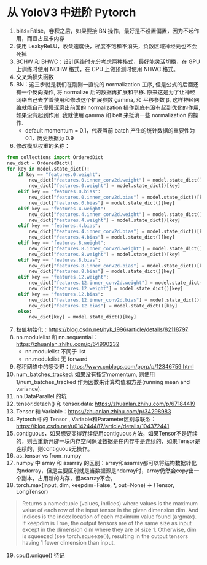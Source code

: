 # 从 YoloV3 中进阶 Pytorch

1. bias=False，卷积之后，如果要接 BN 操作，最好是不设置偏置，因为不起作用，而且占显卡内存
2. 使用 LeakyReLU，收敛速度快，梯度不饱和不消失，负数区域神经元也不会死掉
3. BCHW 和 BHWC：设计网络时充分考虑两种格式，最好能灵活切换，在 GPU 上训练时使用 NCHW 格式，在 CPU 上做预测时使用 NHWC 格式。
4. 交叉熵损失函数
5. BN：这三步就是我们在刚刚一直说的 normalization 工序, 但是公式的后面还有一个反向操作, 将 normalize 后的数据再扩展和平移. 原来这是为了让神经网络自己去学着使用和修改这个扩展参数 gamma, 和 平移参数 β, 这样神经网络就能自己慢慢琢磨出前面的 normalization 操作到底有没有起到优化的作用, 如果没有起到作用, 我就使用 gamma 和 belt 来抵消一些 normalization 的操作.
    - default momentum = 0.1，代表当前 batch 产生的统计数据的重要性为 0.1，历史数据为 0.9
6. 修改模型权重的名称：

```python
from collections import OrderedDict
new_dict = OrderedDict()
for key in model.state_dict():
	if key == "features.0.weight":
		new_dict["features.0.inner_conv2d.weight"] = model.state_dict()[key]
		new_dict["features.0.weight"] = model.state_dict()[key]
	elif key == "features.0.bias":
		new_dict["features.0.inner_conv2d.bias"] = model.state_dict()[key]
		new_dict["features.0.bias"] = model.state_dict()[key]
	elif key == "features.4.weight":
		new_dict["features.4.inner_conv2d.weight"] = model.state_dict()[key]
		new_dict["features.4.weight"] = model.state_dict()[key]
	elif key == "features.4.bias":
		new_dict["features.4.inner_conv2d.bias"] = model.state_dict()[key]
		new_dict["features.4.bias"] = model.state_dict()[key]
	elif key == "features.8.weight":
		new_dict["features.8.inner_conv2d.weight"] = model.state_dict()[key]
		new_dict["features.8.weight"] = model.state_dict()[key]
	elif key == "features.8.bias":
		new_dict["features.8.inner_conv2d.bias"] = model.state_dict()[key]
		new_dict["features.8.bias"] = model.state_dict()[key]
	elif key == "features.12.weight":
		new_dict["features.12.inner_conv2d.weight"] = model.state_dict()[key]
		new_dict["features.12.weight"] = model.state_dict()[key]
	elif key == "features.12.bias":
		new_dict["features.12.inner_conv2d.bias"] = model.state_dict()[key]
		new_dict["features.12.bias"] = model.state_dict()[key]
	else:
		new_dict[key] = model.state_dict()[key]
```
7. 权值初始化：https://blog.csdn.net/hyk_1996/article/details/82118797
8. nn.modulelist 和 nn.sequential：https://zhuanlan.zhihu.com/p/64990232
    - nn.modulelist 不同于 list
    - nn.modulelist 无 forward
9. 卷积网络中的感受野：https://www.cnblogs.com/pprp/p/12346759.html
10. num_batches_tracked: 如果没有指定momentum, 则使用1/num_batches_tracked 作为因数来计算均值和方差(running mean and variance).
11. nn.DataParallel 的坑
12. tensor.detach() 和 tensor.data: https://zhuanlan.zhihu.com/p/67184419
13. Tensor 和 Variable：https://zhuanlan.zhihu.com/p/34298983
14. Pytorch 中的 Tensor , Variable和Parameter区别与联系：https://blog.csdn.net/u014244487/article/details/104372441
15. contiguous，如果想要变得连续使用contiguous方法，如果Tensor不是连续的，则会重新开辟一块内存空间保证数据是在内存中是连续的，如果Tensor是连续的，则contiguous无操作。
16. as_tensor vs from_numpy
17. numpy 中 array 和 asarray 的区别：array和asarray都可以将结构数据转化为ndarray，但是主要区别就是当数据源是ndarray时，array仍然会copy出一个副本，占用新的内存，但asarray不会。
18. torch.max(input, dim, keepdim=False, *, out=None) -> (Tensor, LongTensor)

> Returns a namedtuple (values, indices) where values is the maximum value of each row of the input tensor in the given dimension dim. And indices is the index location of each maximum value found (argmax).
> If keepdim is True, the output tensors are of the same size as input except in the dimension dim where they are of size 1. Otherwise, dim is squeezed (see torch.squeeze()), resulting in the output tensors having 1 fewer dimension than input.

19. cpu().unique() 待记
